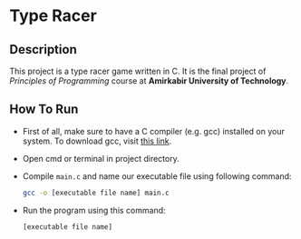 # Type Racer

## Description

This project is a type racer game written in C.
It is the final project of _Principles of Programming_ course at **Amirkabir University of Technology**.

## How To Run

- First of all, make sure to have a C compiler (e.g. gcc) installed on your system. To download gcc, visit [this link](https://gcc.gnu.org/).
- Open cmd or terminal in project directory.
- Compile `main.c` and name our executable file using following command:

  ```bash
  gcc -o [executable file name] main.c
  ```

- Run the program using this command:

  ```bash
  [executable file name]
  ```
